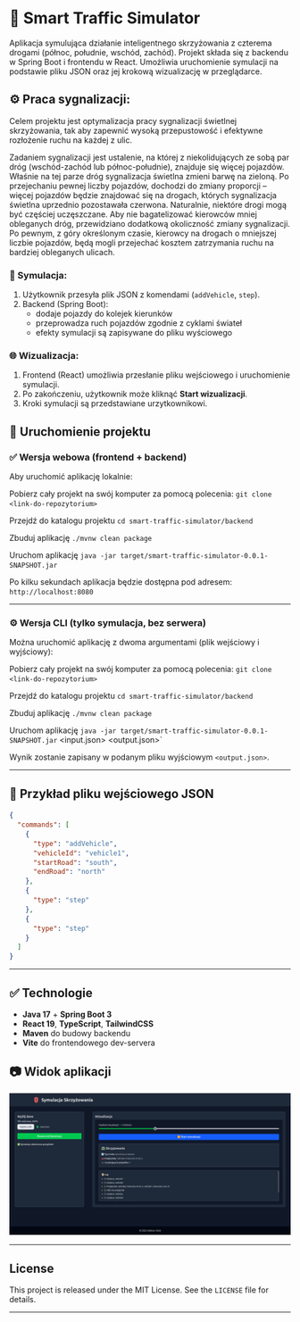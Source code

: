 # 🚦 Smart Traffic Simulator

Aplikacja symulująca działanie inteligentnego skrzyżowania z czterema drogami (północ, południe, wschód, zachód). Projekt składa się z backendu w Spring Boot i frontendu w React. Umożliwia uruchomienie symulacji na podstawie pliku JSON oraz jej krokową wizualizację w przeglądarce.
 
## ⚙️ Praca sygnalizacji:
Celem projektu jest optymalizacja pracy sygnalizacji świetlnej skrzyżowania, tak aby zapewnić wysoką przepustowość i efektywne rozłożenie ruchu na każdej z ulic.

Zadaniem sygnalizacji jest ustalenie, na której z niekolidujących ze sobą par dróg (wschód-zachód lub północ-południe), znajduje się więcej pojazdów. Właśnie na tej parze dróg sygnalizacja świetlna zmieni barwę na zieloną. Po przejechaniu pewnej liczby pojazdów, dochodzi do zmiany proporcji – więcej pojazdów będzie znajdować się na drogach, których sygnalizacja świetlna uprzednio pozostawała czerwona. Naturalnie, niektóre drogi mogą być częściej uczęszczane. Aby nie bagatelizować kierowców mniej obleganych dróg, przewidziano dodatkową okoliczność zmiany sygnalizacji. Po pewnym, z góry określonym czasie, kierowcy na drogach o mniejszej liczbie pojazdów, będą mogli przejechać kosztem zatrzymania ruchu na bardziej obleganych ulicach.

### 🔁 Symulacja:

1. Użytkownik przesyła plik JSON z komendami (`addVehicle`, `step`).
2. Backend (Spring Boot):
   - dodaje pojazdy do kolejek kierunków
   - przeprowadza ruch pojazdów zgodnie z cyklami świateł
   - efekty symulacji są zapisywane do pliku wyściowego


### 🌐 Wizualizacja:

1. Frontend (React) umożliwia przesłanie pliku wejściowego i uruchomienie symulacji.
2. Po zakończeniu, użytkownik może kliknąć **Start wizualizacji**.
3. Kroki symulacji są przedstawiane urzytkownikowi.


## 🚀 Uruchomienie projektu

### ✅ Wersja webowa (frontend + backend)
Aby uruchomić aplikację lokalnie:

Pobierz cały projekt na swój komputer za pomocą polecenia:
 `git clone <link-do-repozytorium>
 `
 
Przejdź do katalogu projektu
 `cd smart-traffic-simulator/backend`

Zbuduj aplikację
 `./mvnw clean package`
 
Uruchom aplikację
 `java -jar target/smart-traffic-simulator-0.0.1-SNAPSHOT.jar`

Po kilku sekundach aplikacja będzie dostępna pod adresem:
 `http://localhost:8080`


---

### ⚙️ Wersja CLI (tylko symulacja, bez serwera)

Można uruchomić aplikację z dwoma argumentami (plik wejściowy i wyjściowy):

Pobierz cały projekt na swój komputer za pomocą polecenia:
 `git clone <link-do-repozytorium>
 `
 
Przejdź do katalogu projektu
 `cd smart-traffic-simulator/backend`

Zbuduj aplikację
 `./mvnw clean package`
 
Uruchom aplikację
 `java -jar target/smart-traffic-simulator-0.0.1-SNAPSHOT.jar` <input.json> <output.json>`

Wynik zostanie zapisany w podanym pliku wyjściowym `<output.json>`.

---



## 🧪 Przykład pliku wejściowego JSON

```json
{
  "commands": [
    {
      "type": "addVehicle",
      "vehicleId": "vehicle1",
      "startRoad": "south",
      "endRoad": "north"
    },
    {
      "type": "step"
    },
    {
      "type": "step"
    }
  ]
}
```

---




## ✅ Technologie

- **Java 17** + **Spring Boot 3**
- **React 19**, **TypeScript**, **TailwindCSS**
- **Maven** do budowy backendu
- **Vite** do frontendowego dev-servera


## 📷 Widok aplikacji

![Widok symulacji](./assets/screenshot.png)

---
## License
This project is released under the MIT License. See the `LICENSE` file for details.

---
